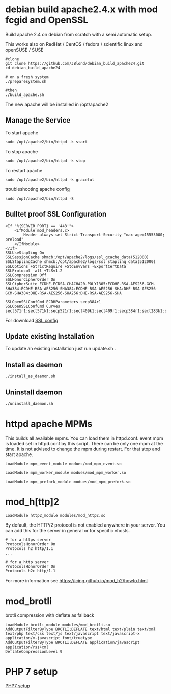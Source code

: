 # debian build apache2.4.x with mod fcgid and OpenSSL

Build apache 2.4 on debian from scratch with a semi automatic setup.

This works also on RedHat / CentOS / fedora / scientific linux and openSUSE / SUSE


```
#clone
git clone https://github.com/JBlond/debian_build_apache24.git
cd debian_build_apache24
```

```
# on a fresh system
./preparesystem.sh

#then
./build_apache.sh
```

The new apache will be installed in /opt/apache2

## Manage the Service

To start apache

```
sudo /opt/apache2/bin/httpd -k start
```

To stop apache

```
sudo /opt/apache2/bin/httpd -k stop
```

To restart apache

```
sudo /opt/apache2/bin/httpd -k graceful
```

troubleshooting apache config

```
sudo /opt/apache2/bin/httpd -S
```

## Bulltet proof SSL Configuration

```
<If "%{SERVER_PORT} == '443'">
    <IfModule mod_headers.c>
        Header always set Strict-Transport-Security "max-age=15553000; preload"
    </IfModule>
</If>
SSLUseStapling On
SSLSessionCache shmcb:/opt/apache2/logs/ssl_gcache_data(512000)
SSLStaplingCache shmcb:/opt/apache2/logs/ssl_stapling_data(512000)
SSLOptions +StrictRequire +StdEnvVars -ExportCertData
SSLProtocol -all +TLSv1.2
SSLCompression Off
SSLHonorCipherOrder On
SSLCipherSuite ECDHE-ECDSA-CHACHA20-POLY1305:ECDHE-RSA-AES256-GCM-SHA384:ECDHE-RSA-AES256-SHA384:ECDHE-RSA-AES256-SHA:DHE-RSA-AES256-GCM-SHA384:DHE-RSA-AES256-SHA256:DHE-RSA-AES256-SHA

SSLOpenSSLConfCmd ECDHParameters secp384r1
SSLOpenSSLConfCmd Curves sect571r1:sect571k1:secp521r1:sect409k1:sect409r1:secp384r1:sect283k1:sect283r1:secp256k1:prime256v1
```
For download [SSL config](https://raw.githubusercontent.com/JBlond/debian_build_apache24/master/ssl.conf)

## Update existing Installation

To update an existing installation just run update.sh .

## Install as daemon

```
./install_as_daemon.sh
```

## Uninstall daemon

```
./uninstall_daemon.sh
```

# httpd apache MPMs

This builds all available mpms. You can load them in httpd.conf. event mpm is loaded set in httpd.conf by this script. There can be only one mpm at the time. It is not advised to change the mpm during restart. For that stop and start apache.

```
LoadModule mpm_event_module modues/mod_mpm_event.so
```

```
LoadModule mpm_worker_module modues/mod_mpm_worker.so
```

```
LoadModule mpm_prefork_module modues/mod_mpm_prefork.so
```

# mod_h[ttp]2
```
LoadModule http2_module modules/mod_http2.so
```

By default, the HTTP/2 protocol is not enabled anywhere in your server.
You can add this for the server in general or for specific vhosts.

```
# for a https server
ProtocolsHonorOrder On
Protocols h2 http/1.1
...

# for a http server
ProtocolsHonorOrder On
Protocols h2c http/1.1
```

For more information see https://icing.github.io/mod_h2/howto.html

# mod_brotli

brotli compression with deflate as fallback

```
LoadModule brotli_module modules/mod_brotli.so
AddOutputFilterByType BROTLI;DEFLATE text/html text/plain text/xml text/php text/css text/js text/javascript text/javascript-x application/x-javascript font/truetype
AddOutputFilterByType BROTLI;DEFLATE application/javascript application/rss+xml
DeflateCompressionLevel 9
```

# PHP 7 setup
[PHP7 setup](php7.md)
